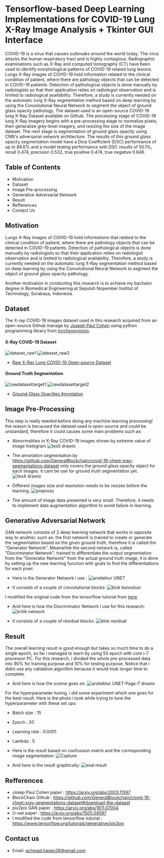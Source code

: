 # Tensorflow-based Deep Learning Implementations for COVID-19 Lung X-Ray Image Analysis + Tkinter GUI Interface

COVID-19 is a virus that causes outbreaks around the world today. The virus attacks the human respiratory tract and is highly contagious. Radiographic  examinations such as X-Ray and computed tomography (CT) have been used to  identify morphological patterns of COVID-19 related lung lesions. Lungs X-Ray images of COVID-19 hold information related to the clinical condition of patient, where there are pathology objects that can be detected in COVID-19 patients. Detection of pathological objects is done manually by radiologists so that their application relies on radiologist observation and is limited to radiological availability. Therefore, a study is currently needed on the automatic lung X-Ray segmentation method based on deep learning by using the Convolutional Neural Network to segment the object of ground glass opacity pathology. The dataset used is an open-source COVID-19 lung X-Ray Dataset available on Github. The processing stage of COVID-19 lung X-Ray imagery begins with a pre-processing stage to normalize pixels, then generalize grey-level imagery, and resizing the size of the image dataset. The next stage is segmentation of ground glass opacity using CNN's adversarial network architecture. The results of this ground glass opacity segmentation model have a Dice Coefficient (DSC) performance of up to 88.6% and a model testing performance with DSC results of 50.1%, recall 0.474, precision 0.532, true positive 0.474, true negative 0.846.

## Table of Contents
* Motivation
* Dataset
* Image Pre-processing
* Generative Adversarial Network
* Result
* Refferences
* Contact Us


## Motivation
Lungs X-Ray images of COVID-19 hold informations that related to the clinical condition of patient, where there are pathology objects that can be detected in COVID-19 patients. Detection of pathological objects is done manually by radiologists so that their application relies on radiologist observation and is limited to radiological availability. Therefore, a study is currently needed on the automatic lung X-Ray segmentation method based on deep learning by using the Convolutional Neural Network to segment the object of ground glass opacity pathology. 

Another motivation in conducting this research is to achieve my bachelor degree in Biomedical Engineering at Sepuluh Nopember Institut of Technology, Surabaya, Indonesia. 

## Dataset 
The X-ray COVID-19 images dataset used in this research acquired from an open-source Github manage by [Joseph Paul Cohen](https://github.com/ieee8023) using python programming library from [torchxrayvision](https://github.com/mlmed/torchxrayvision).

#### X-Ray COVID-19 Dataset
 ![dataset_raw1](https://user-images.githubusercontent.com/72918677/172343825-635f6ccf-61be-4cc1-a916-052dfaa064aa.PNG)
 ![dataset_raw2](https://user-images.githubusercontent.com/72918677/172343804-e669b6cc-7e98-450c-8c20-91d5ec7e3554.PNG)
* [Raw X-Ray Lung COVID-19 Open-source Dataset](https://github.com/ieee8023/covid-chestxray-dataset)

#### Ground Truth Segmentation
 ![rawdatasettarget1](https://user-images.githubusercontent.com/72918677/172342834-4567e6a4-e0fc-4eb0-83f0-be39b64589ac.PNG)
 ![rawdatasettarget2](https://user-images.githubusercontent.com/72918677/172342939-720a1ffa-42c7-4720-a506-032fa3f58430.PNG)
* [Ground Glass Opacities Annotation](https://github.com/GeneralBlockchain/covid-19-chest-xray-segmentations-dataset#download-the-dataset)

## Image Pre-Processing
This step is really needed before doing any machine learning processing! the reason is becaused the dataset used is open-source and could be unstandard, therefore it could causes some main problems such as:
* Abnormalities in X-Ray COVID-19 images shown by extreme value of image histogram
 ![tes5 drawio](https://user-images.githubusercontent.com/72918677/172331381-8dbea8ca-3296-42b3-972b-a2571e5890e7.png)

* The annotation segmentation by https://github.com/GeneralBlockchain/covid-19-chest-xray-segmentations-dataset only covers the ground glass opacity object for each images. it cant be use for ground truth segmentation yet.
![tes4 drawio](https://user-images.githubusercontent.com/72918677/172342753-5e26bb24-e987-4592-9159-69448c9337fd.png)

* Different images size and resolution needs to be resizes before the learning.
![prepross](https://user-images.githubusercontent.com/72918677/172329946-cf2c4a66-10d7-4881-9f91-99b5cefd5056.png)

* The amount of image data presented is very small. Therefore, it needs to implement data augmentation algorithm to avoid failure in learning.

## Generative Adversarial Network
GAN network consists of 2 deep learning network that works in opposite way to another, such as: the first network is trained to create or generate the segmentation based on the given ground truth, therefore it is called the "Generator Network". Meanwhile the second network is, called "Discriminator Network", trained to differentiate the output segmentation from the "Generator Network" from the actual ground truth image, it is done by setting up the new learning function with goals to find the differentiations for each pixel. 
* Here is the Generator Network i use :
![arsitektur UNET](https://user-images.githubusercontent.com/72918677/172331559-0c140da1-5c21-4669-9162-869f61b73023.png)

* It consists of a couple of convolutional blocks:
![blok konvolusi](https://user-images.githubusercontent.com/72918677/172331579-6d0e980c-099e-4290-af75-bafc6b8163de.png)

I modified the original code from the tensorflow tutorial from [here](https://www.tensorflow.org/tutorials/generative/pix2pix). 
* And here is how the  Discriminator Network i use for this research: 
![kritik network](https://user-images.githubusercontent.com/72918677/172331628-bf6df294-df14-4e6f-9801-1b9e0aecd36e.png)

* It consists of a couple of residual blocks:
![blok residual](https://user-images.githubusercontent.com/72918677/172331616-b038455f-0b12-4b23-ad35-4bcfb713866e.png)

## Result
The overall learning result is good enough but takes so much time to do a single epoch, so far i managed to learn by using 50 epoch with core i-7 processor PC. For this research, i divided the whole pre-processed data into 90% for training purpose and 10% for testing purpose. Notice that i didnt use any validation algorithm because it would took longer time to complete. 
* And here is how the sceme goes on:
![arsitektur UNET-Page-7 drawio](https://user-images.githubusercontent.com/72918677/172334625-1c27fdaa-45be-46cb-a6eb-802128331cd1.png)

For the hyperparameter tuning, i did some experiment which one goes for the best result. Here is the photo i took while trying to tune the hyperparameter with these set ups:
* Batch size : 15
* Epoch      : 20
* Learning rate : 0.0001
* Lambda     : 5

* Here is the result based on confussion matrix and the corresponding image segmentation:
![Capture](https://user-images.githubusercontent.com/72918677/172334777-da599bc8-2519-4892-9039-6908444805de.JPG)

* And here is the result graphically:
![eval result](https://user-images.githubusercontent.com/72918677/172334792-813065fb-7665-4648-8d0f-c92d0a72cf43.JPG)

## Refferences
* Josep Paul Cohen paper : https://arxiv.org/abs/2003.11597
* BlockChain Github : https://github.com/GeneralBlockchain/covid-19-chest-xray-segmentations-dataset#download-the-dataset
* pix2pix GAN paper : https://arxiv.org/abs/1611.07004
* U-net paper : https://arxiv.org/abs/1505.04597
* I modified the code from tensorflow tutorial : https://www.tensorflow.org/tutorials/generative/pix2pix

## Contact us
* Email: achmad.hanan26@gmail.com
